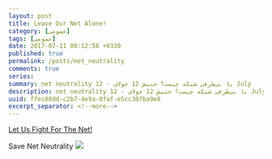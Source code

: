 ```yaml
---
layout: post
title: Leave Our Net Alone!
category: [عمومی]
tags: [عمومی]
date: 2017-07-11 00:12:58 +0330
published: true
permalink: /posts/net_neutrality
comments: true
series:
summary: net neutrality یا بی‌طرفی شبکه چیست؟ جنبش 12 جولای - 12 July
description: net neutrality یا بی‌طرفی شبکه چیست؟ جنبش 12 جولای - 12 July
uuid: ffec00dd-c2b7-4e9a-8faf-e5cc307ba9e8
excerpt_separator: <!--more--> 
---
```

[Let Us Fight For The Net!](http://https://www.battleforthenet.com/july12/)


<span class="ltr-direction center font-weight-bolder">Save Net Neutrality</span>
<img class="post-image image-responsive" src="https://theskn.github.io/assets/img/2017-07-11/DOATWITTER.png"/>
